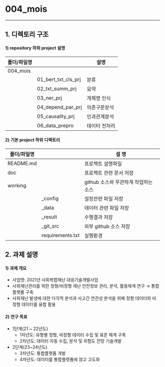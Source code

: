 # 004_mois

---

## 1. 디렉토리 구조

#### 1) repository 하위 project 설명

| 폴더/파일명 |                         | 설명                       |
| ----------- | ------------------  | -------------------------- |
| 004_mois    |                     |                            |
|             | 01_bert_txt_cls_prj | 분류                       |
|             | 02_txt_summ_prj     | 요약                       |
|             | 03_ner_prj          | 개체명 인식                   |
|             | 04_depend_par_prj   | 의존구문분석                   |
|             | 05_causality_prj    | 인과관계분석                   |
|             | 06_data_prepro      | 데이터 전처리                  |
 



#### 2) 기본 project 하위 디렉토리

| 폴더/파일명 |                  | 설   명                               |
| ----------- | ---------------- | ------------------------------------- |
| README.md   |                  | 프로젝트 설명파일                     |
| doc         |                  | 프로젝트 관련 문서 저장               |
| working     |                  | github  소스와 무관하게 작업하는 소스 |
|             | _config          | 설정관련 파일 저장                    |
|             | _data            | 데이터 관련 파일 저장                 |
|             | _result          | 수행결과 저장                         |
|             | _git_src         | 외부 github 소스  저장                |
|             | requirements.txt | 실행환경                              |



## 2. 과제 설명

#### 1) 과제 개요

- 사업명: 2021년 사회복합재난 대응기술개발사업
- 사회재난관리를 위한 정형/비정형 재난 안전정보 관리, 분석, 활용체계 연구 → 통합 플랫폼 구축
- 사회재난 발생에 대한 다각적 분석과 사고간 연관성 분석을 위해 정형 데이터와 비정형 데이터를 융합 활용

#### 2) 연구 목표

- 1단계(21 ~ 22년도)
  - 1차년도: 유형별 정형, 비정형 데이터 수집 및 표준 체계 구축
  - 2차년도: 데이터 자동 수집, 분석 및 위험도 전망 기술개발
- 2단계(23~24년도)
  - 3차년도: 통합플랫폼 개발
  - 4차년도: 데이터를 통합플랫폼에 얹고 고도화





















